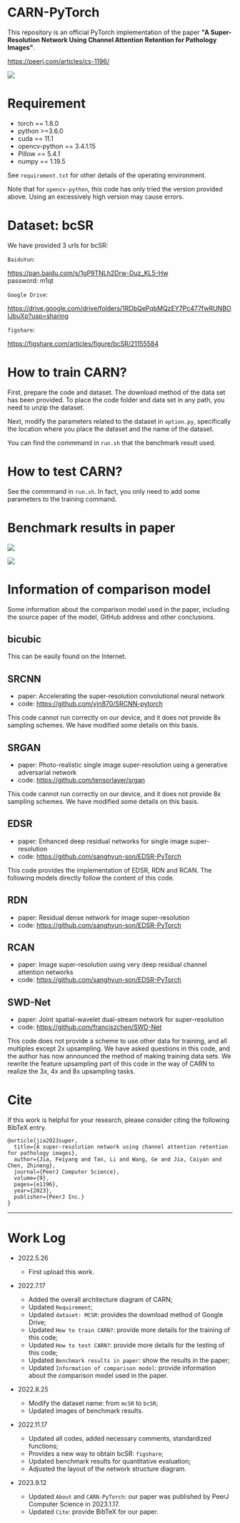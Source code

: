 # CARN-PyTorch

This repository is an official PyTorch implementation of the paper **"A Super-Resolution Network Using Channel Attention Retention for Pathology Images"**.

https://peerj.com/articles/cs-1196/

![](https://github.com/MoyangSensei/CARN-Pytorch/blob/main/fig/11.png)

# Requirement
* torch == 1.8.0
* python >=3.6.0
* cuda == 11.1
* opencv-python == 3.4.1.15
* Pillow == 5.4.1
* numpy == 1.19.5

See `requirement.txt` for other details of the operating environment. 

Note that for `opencv-python`, this code has only tried the version provided above. Using an excessively high version may cause errors.

# Dataset: bcSR

We have provided 3 urls for bcSR:

`BaiduYun`:

https://pan.baidu.com/s/1gP9TNLh2Drw-Duz_KL5-Hw  
password: m1qt

`Google Drive`:

https://drive.google.com/drive/folders/1RDbQePqbMQzEY7Pc477fwRUNBOIJbuXp?usp=sharing

`figshare`:

https://figshare.com/articles/figure/bcSR/21155584

# How to train CARN?

First, prepare the code and dataset. The download method of the data set has been provided. To place the code folder and data set in any path, you need to unzip the dataset.

Next, modify the parameters related to the dataset in `option.py`, specifically the location where you place the dataset and the name of the dataset. 

You can find the commmand in `run.sh` that the benchmark result used.

# How to test CARN?

See the commmand in `run.sh`. In fact, you only need to add some parameters to the training command.

# Benchmark results in paper

![](https://github.com/MoyangSensei/CARN-Pytorch/blob/main/fig/22.png)

![](https://github.com/MoyangSensei/CARN-Pytorch/blob/main/fig/33.png)

# Information of comparison model

Some information about the comparison model used in the paper, including the source paper of the model, GitHub address and other conclusions.

## bicubic

This can be easily found on the Internet.

## SRCNN

* paper: Accelerating the super-resolution convolutional neural network
* code: https://github.com/yjn870/SRCNN-pytorch

This code cannot run correctly on our device, and it does not provide 8x sampling schemes. We have modified some details on this basis.

## SRGAN

* paper: Photo-realistic single image super-resolution using a generative adversarial network
* code: https://github.com/tensorlayer/srgan

This code cannot run correctly on our device, and it does not provide 8x sampling schemes. We have modified some details on this basis.

## EDSR

* paper: Enhanced deep residual networks for single image super-resolution
* code: https://github.com/sanghyun-son/EDSR-PyTorch

This code provides the implementation of EDSR, RDN and RCAN. The following models directly follow the content of this code.

## RDN

* paper: Residual dense network for image super-resolution
* code: https://github.com/sanghyun-son/EDSR-PyTorch

## RCAN

* paper: Image super-resolution using very deep residual channel attention networks
* code: https://github.com/sanghyun-son/EDSR-PyTorch

## SWD-Net

* paper: Joint spatial-wavelet dual-stream network for super-resolution
* code: https://github.com/franciszchen/SWD-Net

This code does not provide a scheme to use other data for training, and all multiples except 2x upsampling. We have asked questions in this code, and the author has now announced the method of making training data sets. We rewrite the feature upsampling part of this code in the way of CARN to realize the 3x, 4x and 8x upsampling tasks.

# Cite

If this work is helpful for your research, please consider citing the following BibTeX entry.

```
@article{jia2023super,
  title={A super-resolution network using channel attention retention for pathology images},
  author={Jia, Feiyang and Tan, Li and Wang, Ge and Jia, Caiyan and Chen, Zhineng},
  journal={PeerJ Computer Science},
  volume={9},
  pages={e1196},
  year={2023},
  publisher={PeerJ Inc.}
}
```

*****

# Work Log

* 2022.5.26
  * First upload this work. 

* 2022.7.17
  * Added the overall architecture diagram of CARN;
  * Updated `Requirement`;
  * Updated `dataset: MCSR`: provides the download method of Google Drive;
  * Updated `How to train CARN?`: provide more details for the training of this code;
  * Updated `How to test CARN?`: provide more details for the testing of this code;
  * Updated `Benchmark results in paper`: show the results in the paper;
  * Updated `Information of comparison model`: provide information about the comparison model used in the paper.

* 2022.8.25
  * Modify the dataset name: from `mcSR` to `bcSR`; 
  * Updated images of benchmark results.

* 2022.11.17
  * Updated all codes, added necessary comments, standardized functions; 
  * Provides a new way to obtain bcSR: `figshare`;
  * Updated benchmark results for quantitative evaluation;
  * Adjusted the layout of the network structure diagram.

* 2023.9.12
  * Updated `About` and `CARN-PyTorch`: our paper was published by PeerJ Computer Science in 2023.1.17.
  * Updated `Cite`: provide BibTeX for our paper.
